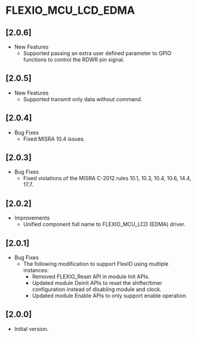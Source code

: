 # FLEXIO_MCU_LCD_EDMA

## [2.0.6]

- New Features
  - Supported passing an extra user defined parameter to GPIO functions to control the
    RDWR pin signal.

## [2.0.5]

- New Features
  - Supported transmit only data without command.

## [2.0.4]

- Bug Fixes
  - Fixed MISRA 10.4 issues.

## [2.0.3]

- Bug Fixes
  - Fixed violations of the MISRA C-2012 rules 10.1, 10.3, 10.4, 10.6, 14.4, 17.7.

## [2.0.2]

- Improvements
  - Unified component full name to FLEXIO_MCU_LCD (EDMA) driver.

## [2.0.1]

- Bug Fixes
  - The following modification to support FlexIO using multiple instances:
    - Removed FLEXIO_Reset API in module Init APIs.
    - Updated module Deinit APIs to reset the shifter/timer configuration instead of disabling module and clock.
    - Updated module Enable APIs to only support enable operation.

## [2.0.0]

- Initial version.
